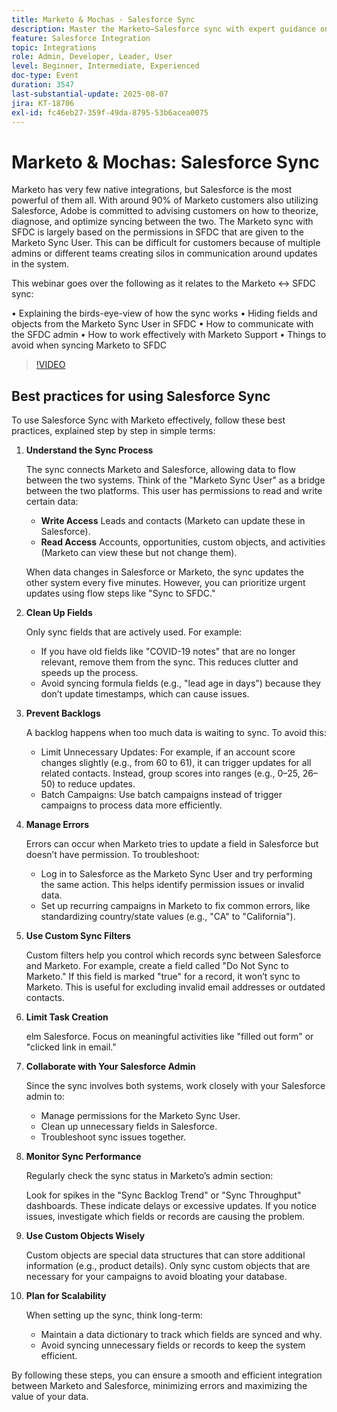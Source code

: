 ```yaml
---
title: Marketo & Mochas - Salesforce Sync
description: Master the Marketo–Salesforce sync with expert guidance on permissions, field visibility, admin collaboration, and best practices to ensure smooth, optimized integration.
feature: Salesforce Integration
topic: Integrations
role: Admin, Developer, Leader, User
level: Beginner, Intermediate, Experienced
doc-type: Event
duration: 3547
last-substantial-update: 2025-08-07
jira: KT-18706
exl-id: fc46eb27-359f-49da-8795-53b6acea0075
---
```

# Marketo & Mochas: Salesforce Sync

Marketo has very few native integrations, but Salesforce is the most powerful of them all. With around 90% of Marketo customers also utilizing Salesforce, Adobe is committed to advising customers on how to theorize, diagnose, and optimize syncing between the two. The Marketo sync with SFDC is largely based on the permissions in SFDC that are given to the Marketo Sync User. This can be difficult for customers because of multiple admins or different teams creating silos in communication around updates in the system. 

This webinar goes over the following as it relates to the Marketo <-> SFDC sync: 

• Explaining the birds-eye-view of how the sync works 
• Hiding fields and objects from the Marketo Sync User in SFDC 
• How to communicate with the SFDC admin 
• How to work effectively with Marketo Support 
• Things to avoid when syncing Marketo to SFDC

>[!VIDEO](https://video.tv.adobe.com/v/3470624/?learn=on&enablevpops)

## Best practices for using Salesforce Sync

To use Salesforce Sync with Marketo effectively, follow these best practices, explained step by step in simple terms:

1. **Understand the Sync Process**

    The sync connects Marketo and Salesforce, allowing data to flow between the two systems. Think of the "Marketo Sync User" as a bridge between the two platforms. This user has permissions to read and write certain data:

    * **Write Access** Leads and contacts (Marketo can update these in Salesforce).
    * **Read Access** Accounts, opportunities, custom objects, and activities (Marketo can view these but not change them).

    When data changes in Salesforce or Marketo, the sync updates the other system every five minutes. However, you can prioritize urgent updates using flow steps like "Sync to SFDC."

1. **Clean Up Fields**
 
    Only sync fields that are actively used. For example:

    * If you have old fields like "COVID-19 notes" that are no longer relevant, remove them from the sync. This reduces clutter and speeds up the process.
    * Avoid syncing formula fields (e.g., "lead age in days") because they don’t update timestamps, which can cause issues.

1. **Prevent Backlogs**
 
    A backlog happens when too much data is waiting to sync. To avoid this:

   * Limit Unnecessary Updates: For example, if an account score changes slightly (e.g., from 60 to 61), it can trigger updates for all related contacts. Instead, group scores into ranges (e.g., 0–25, 26–50) to reduce updates.
   * Batch Campaigns: Use batch campaigns instead of trigger campaigns to process data more efficiently.

1. **Manage Errors**

    Errors can occur when Marketo tries to update a field in Salesforce but doesn’t have permission. To troubleshoot:

   * Log in to Salesforce as the Marketo Sync User and try performing the same action. This helps identify permission issues or invalid data.
   * Set up recurring campaigns in Marketo to fix common errors, like standardizing country/state values (e.g., "CA" to "California").

1. **Use Custom Sync Filters**
 
    Custom filters help you control which records sync between Salesforce and Marketo. For example, create a field called "Do Not Sync to Marketo." If this field is marked "true" for a record, it won’t sync to Marketo. This is useful for excluding invalid email addresses or outdated contacts.

1. **Limit Task Creation**
   
    elm Salesforce. Focus on meaningful activities like "filled out form" or "clicked link in email."

1. **Collaborate with Your Salesforce Admin**

    Since the sync involves both systems, work closely with your Salesforce admin to:

    * Manage permissions for the Marketo Sync User.
    * Clean up unnecessary fields in Salesforce.
    * Troubleshoot sync issues together.

1. **Monitor Sync Performance**
 
    Regularly check the sync status in Marketo’s admin section:

    Look for spikes in the "Sync Backlog Trend" or "Sync Throughput" dashboards. These indicate delays or excessive updates.
    If you notice issues, investigate which fields or records are causing the problem.

1. **Use Custom Objects Wisely**

    Custom objects are special data structures that can store additional information (e.g., product details). Only sync custom objects that are necessary for your campaigns to avoid bloating your database.

1. **Plan for Scalability**
    
    When setting up the sync, think long-term:

    * Maintain a data dictionary to track which fields are synced and why.
    * Avoid syncing unnecessary fields or records to keep the system efficient.

By following these steps, you can ensure a smooth and efficient integration between Marketo and Salesforce, minimizing errors and maximizing the value of your data.
